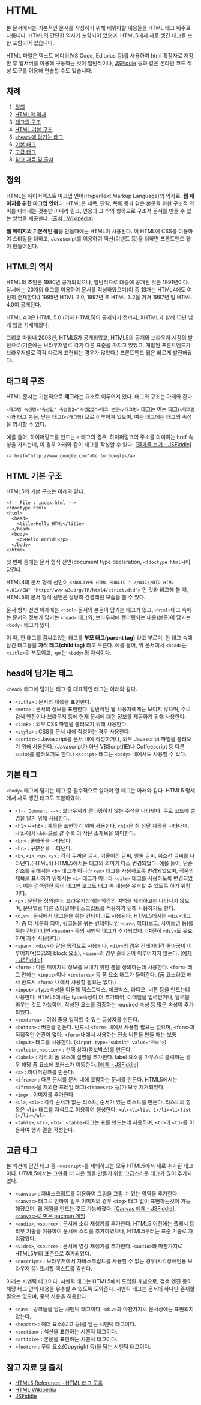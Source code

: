 # HTML
본 문서에서는 기본적인 문서를 작성하기 위해 배워야할 내용들을 HTML 태그 위주로 다룹니다. HTML의 간단한 역사가 포함되어 있으며, HTML5에서 새로 생긴 태그들 또한 포함되어 있습니다.

HTML 파일은 텍스트 에디터(VS Code, Editplus 등)를 사용하여 html 확장자로 저장한 후 웹서버를 이용해 구동하는 것이 일반적이나, [JSFiddle](https://jsfiddle.net) 등과 같은 온라인 코드 작성 도구를 이용해 연습할 수도 있습니다.

## 차례
1. [정의](#정의)
1. [HTML의 역사](#html의-역사)
1. [태그의 구조](#태그의-구조)
1. [HTML 기본 구조](#html-기본-구조)
1. [`<head>`에 담기는 태그](#head에-담기는-태그)
1. [기본 태그](#기본-태그)
1. [고급 태그](#고급-태그)
1. [참고 자료 및 출처](#참고-자료-및-출처)

## 정의
HTML은 하이퍼텍스트 마크업 언어(HyperText Markup Language)의 약자로, **웹 페이지를 위한 마크업 언어**다. HTML은 제목, 단락, 목록 등과 같은 본문을 위한 구조적 의미를 나타내는 것뿐만 아니라 링크, 인용과 그 밖의 항목으로 구조적 문서를 만들 수 있는 방법을 제공한다. [(출처 : Wikipedia)](https://ko.wikipedia.org/wiki/HTML)

**웹 페이지의 기본적인 틀**을 만들때에는 HTML이 사용된다. 이 HTML에 CSS를 이용하여 스타일을 더하고, Javascript를 이용하여 액션(이벤트 등)을 더하면 프론트앤드 웹이 만들어진다.

## HTML의 역사
HTML의 초안은 1980년 공개되었으나, 일반적으로 대중에 공개된 것은 1991년이다. 당시에는 20개의 태그를 이용하여 문서를 작성하였으며(이 중 13개는 HTML4에도 여전히 존재한다.) 1995년 HTML 2.0, 1997년 초 HTML 3.2을 거쳐 1997년 말 HTML 4.0이 공개된다.

HTML 4.0은 HTML 5.0 (이하 HTML5)이 공개되기 전까지, XHTML과 함께 10년 넘게 웹을 지배해왔다.

그리고 마침내 2008년, HTML5가 공개되었고, HTML5의 공개와 브라우저 시장의 발전으로(기존에는 브라우저별로 각기 다른 표준을 가지고 있었고, 개발된 프론트앤드가 브라우저별로 각각 다르게 표현되는 경우가 많았다.) 프론트앤드 웹은 빠르게 발전해왔다.

## 태그의 구조
HTML 문서는 기본적으로 **태그**라는 요소로 이루어져 있다.
태그의 구조는 아래와 같다.

`<태그명 속성명="속성값" 속성명2="속성값2">태그 본문</태그명>`
태그는 여는 태그(`<태그명>`)과 태그 본문, 닫는 태그(`</태그명`) 으로 이루어져 있으며, 여는 태그에는 태그의 속성을 명시할 수 있다.

예를 들어, 하이퍼링크를 만드는 a 태그의 경우, 하이퍼링크의 주소를 의미하는 href 속성을 가지는데, 이 경우 아래와 같이 태그를 작성할 수 있다. [[결과물 보기 - JSFiddle]](http://jsfiddle.net/ge0ucdsp/)

`<a href="http://www.google.com">Go to Google</a>`


## HTML 기본 구조
HTML5의 기본 구조는 아래와 같다.

```
<!-- File : index.html -->
<!doctype html>
<html>
  <head>
    <title>Hello HTML</title>
  </head>
  <body>
    <p>Hello World!</p>
  </body>
</html>
```
첫 번째 줄에는 문서 형식 선언(document type declaration, `<!doctype html>`)이 담긴다.

HTML4의 문서 형식 선언이 `<!DOCTYPE HTML PUBLIC "-//W3C//DTD HTML 4.01//EN" "http://www.w3.org/TR/html4/strict.dtd">` 인 것과 비교해 볼 때, HTML5의 문서 형식 선언은 상당히 간결해진 모습을 볼 수 있다.

문서 형식 선언 아래에는 `<html>` 문서의 본문이 담기는 태그가 있고, `<html>`태그 속에는 문서의 정보가 담기는 `<head>` 태그와, 브라우저에 랜더링되는 내용(본문)이 담기는 `<body>` 태그가 있다.

이 때, 한 태그를 감싸고있는 태그를 **부모 태그(parent tag)** 라고 부르며, 한 태그 속에 담긴 태그들을 **자식 태그(child tag)** 라고 부른다. 예를 들어, 위 문서에서 `<head>`는 `<title>`의 부모이고, `<p>`는 `<body>`의 자식이다.

## head에 담기는 태그
`<head>` 태그에 담기는 태그 중 대표적인 태그는 아래와 같다.

* `<title>` : 문서의 제목을 표현한다.
* `<meta>` : 문서의 정보를 표현한다. 일반적인 웹 사용자에게는 보이지 않으며, 주로 검색 엔진이나 브라우저 등에 현재 문서에 대한 정보를 제공하기 위해 사용한다.
* `<link>` : 외부 CSS 파일을 불러오기 위해 사용한다.
* `<style>` : CSS를 문서 내에 작성하는 경우 사용한다.
* `<script>` : Javascript를 문서 내에 작성하거나, 외부 Javascript 파일을 불러오기 위해 사용한다. (Javascript가 아닌 VBScript(IE)나 Coffeescript 등 다른 script를 불러오기도 한다.) `<script>` 태그는 `<body>` 내에서도 사용할 수 있다.

## 기본 태그
`<body>` 태그에 담기는 태그 중 필수적으로 알아야 할 태그는 아래와 같다.  HTML5 명세에서 새로 생긴 태그도 포함하였다.

* `<!-- Comment -->` : 브라우저가 랜더링하지 않는 주석을 나타낸다. 주로 코드에 설명을 달기 위해 사용한다.
* `<h1>` ~ `<h6>` : 제목을 표현하기 위해 사용한다. `<h1>`은 최 상단 제목을 나타내며, `<h2>`에서 `<h6>`으로 갈 수록 더 작은 소제목을 의미한다.
* `<br>` : 줄바꿈을 나타낸다.
* `<hr>` : 구분선을 나타낸다.
* `<b>`, `<i>`, `<u>`, `<s>` : 각각 두꺼운 글씨, 기울어진 글씨, 밑줄 글씨, 취소선 글씨를 나타낸다.(HTML4) HTML5에서는 태그의 의미가 다소 변경되었다. 예를 들어, 단순 강조를 위해서는 `<b>` 태그가 아니라 `<em>` 태그를 사용하도록 변경되었으며, 작품의 제목을 표시하기 위해서는 `<i>` 태그가 아니라 `<cite>` 태그를 사용하도록 변경되었다. 이는 검색엔진 등이 태그만 보고도 태그 속 내용을 유추할 수 있도록 하기 위함이다.
* `<p>` : 문단을 정의한다. 브라우저상에는 약간의 여백을 제외하고는 나타나지 않으며, 문단별로 다른 스타일이나 스크립트를 적용하기 위해 사용하기도 한다.
* `<div>` : 문서에서 태그들을 묶는 컨테이너로 사용된다. HTML5에서는 `<div>`태그가 좀 더 세분화 되어, 링크들을 묶는 컨테이너인 `<nav>`, 헤더(로고, 사이트명 등)를 묶는 컨테이너인 `<header>` 등의 시멘틱 태그가 추가되었다. (여전히 `<div>`도 유효하며 자주 사용된다.)
* `<span>` : `<div>`과 같은 목적으로 사용되나, `<div>`의 경우 컨테이너간 줄바꿈이 이루어지며(CSS의 block 요소), `<span>`의 경우 줄바꿈이 이루어지지 않는다. [[예제 - JSFiddle]](http://jsfiddle.net/1gaq8nw4/)
* `<form>` : 다른 페이지로 정보를 보내기 위한 폼을 정의하는데 사용한다. `<form>` 태그 안에는 `<input>`이나 `<textarea>` 등 폼 요소 태그가 들어간다. (폼 요소라고 해서 반드시 `<form>` 내에서 사용할 필요는 없다.)
* `<input>` : type속성을 이용해 텍스트박스, 체크박스, 라디오, 버튼 등을 만드는데 사용한다. HTML5에서는 type속성이 더 추가되어, 이메일을 입력받거나, 달력을 띄우는 것도 가능하며, 작성된 요소를 검증하는 required 속성 등 많은 속성이 추가되었다.
* `<textarea>` : 여러 줄을 입력할 수 있는 글상자를 만든다.
* `<button>` : 버튼을 만든다. 반드시 `<form>` 내에서 사용할 필요는 없으며, `<form>`과 직접적인 연관이 없다. `<form>`내에서 사용하는 전송 버튼을 만들 때는 보통 `<input>` 태그를 사용한다. (`<input type="submit" value="전송">`)
* `<select>`, `<option>` : 선택 상자(콤보박스)를 만든다.
* `<label>` : 각각의 폼 요소에 설명을 추가한다. label 요소를 마우스로 클릭하는 경우 해당 폼 요소에 포커스가 이동한다. [[예제 - JSFiddle]](http://jsfiddle.net/wypjvsog/)
* `<a>` : 하이퍼링크를 만든다.
* `<iframe>` : 다른 문서를 문서 내에 포함하는 문서를 만든다. HTML5에서는 `<ifrmae>`을 제외한 프레임 태그(`<frameset>` 등)가 모두 제거되었다.
* `<img>` : 이미지를 추가한다.
* `<ul>`, `<ol>` : 각각 순서가 없는 리스트, 순서가 있는 리스트를 만든다. 리스트의 항목은 `<li>` 태그를 자식으로 이용하여 생성한다. `<ul><li>list 1</li><li>list 2</li></ul>`
* `<table>`, `<tr>`, `<td>` : `<table>`태그는 표를 만드는데 사용하며, `<tr>`과 `<td>`를 이용하여 행과 열을 작성한다.

## 고급 태그
본 섹션에 담긴 태그 중 `<noscript>`를 제외하고는 모두 HTML5에서 새로 추가된 태그이다. HTML5에서는 그만큼 더 나은 웹을 만들기 위한 고급스러운 태그가 많이 추가되었다.
* `<canvas>` : 자바스크립트를 이용하여 그림을 그릴 수 있는 영역을 추가한다. `<canvas>` 태그로 인하여 일부 이미지의 경우 `<img>` 태그 없이 표현하는것이 가능해졌으며, 웹 게임을 만드는 것도 가능해졌다. [[Canvas 예제 - JSFiddle]](http://jsfiddle.net/9mwxqs36/), [`<canvas>`로 만든 pacman 게임](https://www.crazygames.com/game/pacman-io)
* `<audio>`, `<source>` : 문서에 소리 재생기를 추가한다. HTML5 이전에는 플래시 등 외부 기술을 이용하여 문서에 소리를 추가하였으나, HTML5부터는 표준 기술로 자리잡았다.
* `<video>`, `<source>` : 문서에 영상 재생기를 추가한다. `<audio>`와 마찬가지로 HTML5부터 표준으로 추가되었다.
* `<noscript>` : 브라우저에서 자바스크립트를 사용할 수 없는 경우(시각장애인용 브라우저 등) 표시할 텍스트를 감싼다.

아래는 시멘틱 태그이다. 시멘틱 태그는 HTML5에서 도입된 개념으로, 검색 엔진 등이 해당 태그 안의 내용을 유추할 수 있도록 도와준다. 시멘틱 태그는 문서에 하나만 존재할 필요는 없으며, 중복 사용을 허용한다.
* `<nav>` : 링크들을 담는 시멘틱 태그이다. `<div>`과 마찬가지로 문서상에는 표현되지 않는다.
* `<header>` : 헤더 요소(로고 등)를 담는 시멘틱 태그이다.
* `<section>` : 섹션을 표현하는 시멘틱 태그이다.
* `<article>` : 본문을 표현하는 시멘틱 태그이다.
* `<footer>` : 푸터 요소(Copyright 등)을 담는 시멘틱 태그이다.

## 참고 자료 및 출처
* [HTML5 Reference - HTML 태그 모음](https://www.w3schools.com/tags/ref_byfunc.asp)
* [HTML Wikipedia](https://en.wikipedia.org/wiki/Html)
* [JSFiddle](https://jsfiddle.net)
